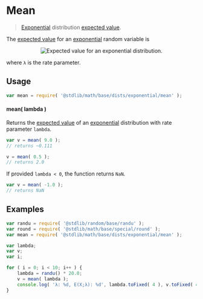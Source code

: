 # Mean

> [Exponential][exponential-distribution] distribution [expected value][expected-value].

<!-- Section to include introductory text. Make sure to keep an empty line after the intro `section` element and another before the `/section` close. -->

<section class="intro">

The [expected value][expected-value] for an [exponential][exponential-distribution] random variable is

<!-- <equation class="equation" label="eq:exponential_expectation" align="center" raw="\mathbb{E}\left[ X \right] = \frac{1}{\lambda}" alt="Expected value for an exponential distribution."> -->

<div class="equation" align="center" data-raw-text="\mathbb{E}\left[ X \right] = \frac{1}{\lambda}" data-equation="eq:exponential_expectation">
    <img src="https://cdn.rawgit.com/stdlib-js/stdlib/6c7e930588674097b03b3201c5d368532bba6c67/lib/node_modules/@stdlib/math/base/dists/exponential/mean/docs/img/equation_exponential_expectation.svg" alt="Expected value for an exponential distribution.">
    <br>
</div>

<!-- </equation> -->

where `λ` is the rate parameter.

</section>

<!-- /.intro -->

<!-- Package usage documentation. -->

<section class="usage">

## Usage

```javascript
var mean = require( '@stdlib/math/base/dists/exponential/mean' );
```

#### mean( lambda )

Returns the [expected value][expected-value] of an [exponential][exponential-distribution] distribution with rate parameter `lambda`.

```javascript
var v = mean( 9.0 );
// returns ~0.111

v = mean( 0.5 );
// returns 2.0
```

If provided `lambda < 0`, the function returns `NaN`.

```javascript
var v = mean( -1.0 );
// returns NaN
```

</section>

<!-- /.usage -->

<!-- Package usage notes. Make sure to keep an empty line after the `section` element and another before the `/section` close. -->

<section class="notes">

</section>

<!-- /.notes -->

<!-- Package usage examples. -->

<section class="examples">

## Examples

<!-- eslint no-undef: "error" -->

```javascript
var randu = require( '@stdlib/random/base/randu' );
var round = require( '@stdlib/math/base/special/round' );
var mean = require( '@stdlib/math/base/dists/exponential/mean' );

var lambda;
var v;
var i;

for ( i = 0; i < 10; i++ ) {
    lambda = randu() * 20.0;
    v = mean( lambda );
    console.log( 'λ: %d, E(X;λ): %d', lambda.toFixed( 4 ), v.toFixed( 4 ) );
}
```

</section>

<!-- /.examples -->

<!-- Section to include cited references. If references are included, add a horizontal rule *before* the section. Make sure to keep an empty line after the `section` element and another before the `/section` close. -->

<section class="references">

</section>

<!-- /.references -->

<!-- Section for all links. Make sure to keep an empty line after the `section` element and another before the `/section` close. -->

<section class="links">

[exponential-distribution]: https://en.wikipedia.org/wiki/Exponential_distribution

[expected-value]: https://en.wikipedia.org/wiki/Expected_value

</section>

<!-- /.links -->
